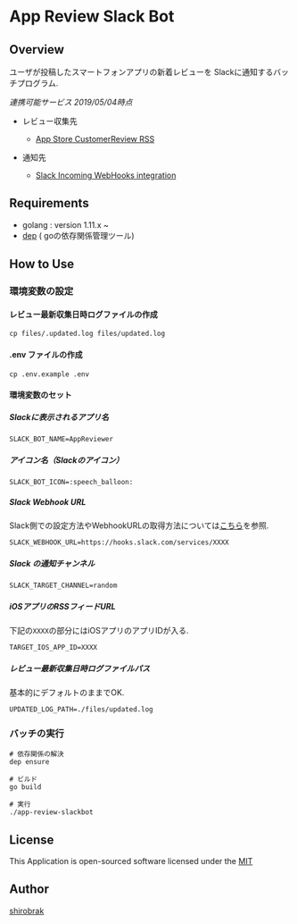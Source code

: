 # App Review Slack Bot

## Overview

ユーザが投稿したスマートフォンアプリの新着レビューを
Slackに通知するバッチプログラム.  

*連携可能サービス 2019/05/04時点*

- レビュー収集先
  - [App Store CustomerReview RSS](https://www.apple.com/jp/rss/)

- 通知先
  - [Slack Incoming WebHooks integration](https://slack.com/apps/A0F7XDUAZ-incoming-webhooks)

## Requirements

- golang : version 1.11.x ~
- [dep](https://github.com/golang/dep) ( goの依存関係管理ツール)

## How to Use

### 環境変数の設定

#### レビュー最新収集日時ログファイルの作成
`cp files/.updated.log files/updated.log`

#### .env ファイルの作成
`cp .env.example .env`

#### 環境変数のセット

##### Slackに表示されるアプリ名
```
SLACK_BOT_NAME=AppReviewer
```

##### アイコン名（Slackのアイコン）
```
SLACK_BOT_ICON=:speech_balloon:
```

##### Slack Webhook URL
Slack側での設定方法やWebhookURLの取得方法については[こちら](https://slack.com/apps/A0F7XDUAZ-incoming-webhooks)を参照.  
```
SLACK_WEBHOOK_URL=https://hooks.slack.com/services/XXXX
```

##### Slack の通知チャンネル
```
SLACK_TARGET_CHANNEL=random
```

##### iOSアプリのRSSフィードURL
下記の`XXXX`の部分にはiOSアプリのアプリIDが入る.  
```
TARGET_IOS_APP_ID=XXXX
```

##### レビュー最新収集日時ログファイルパス
基本的にデフォルトのままでOK.  
```
UPDATED_LOG_PATH=./files/updated.log
```

### バッチの実行

```
# 依存関係の解決
dep ensure 

# ビルド
go build

# 実行
./app-review-slackbot
```

## License
This Application is open-sourced software licensed under the [MIT](https://opensource.org/licenses/MIT)

## Author

[shirobrak](https://github.com/shirobrak)